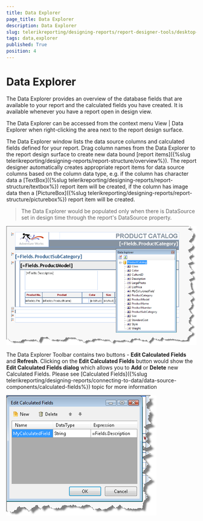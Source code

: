 ```yaml
---
title: Data Explorer
page_title: Data Explorer 
description: Data Explorer
slug: telerikreporting/designing-reports/report-designer-tools/desktop-designers/tools/data-explorer
tags: data,explorer
published: True
position: 4
---
```


# Data Explorer

The Data Explorer provides an overview of the database fields that are available to your report and the calculated fields you have created. It is available whenever you have a report open in design view. 

The Data Explorer can be accessed from the context menu View | Data Explorer when right-clicking the area next to the report design surface. 

The Data Explorer window lists the data source columns and calculated fields defined for your report. Drag column names from the Data Explorer to the report design surface to create new data bound [report items]({%slug telerikreporting/designing-reports/report-structure/overview%}). The report designer automatically creates appropriate report items for data source columns based on the column data type, e.g. if the column has character data a [TextBox]({%slug telerikreporting/designing-reports/report-structure/textbox%}) report item will be created, if the column has image data then a [PictureBox]({%slug telerikreporting/designing-reports/report-structure/picturebox%}) report item will be created. 

> The Data Explorer would be populated only when there is DataSource set in design time through the report's DataSource property.   

  ![](images/UI004.png)

The Data Explorer Toolbar contains two buttons - __Edit Calculated Fields__ and __Refresh__. Clicking on the __Edit Calculated Fields__ button would show the __Edit Calculated Fields dialog__ which allows you to __Add__ or __Delete__ new Calculated Fields. Please see [Calculated Fields]({%slug telerikreporting/designing-reports/connecting-to-data/data-source-components/calculated-fields%}) topic for more information 

  ![](images/DataExplorerCalculatedField.png)


